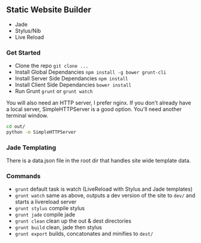 ## Static Website Builder

* Jade
* Stylus/Nib
* Live Reload

### Get Started

* Clone the repo `git clone ...`
* Install Global Dependancies `npm install -g bower grunt-cli`
* Install Server Side Dependancies `npm install`
* Install Client Side Dependancies `bower install`
* Run Grunt `grunt` or `grunt watch`

You will also need an HTTP server, I prefer nginx. If you don't already have a local server, SimpleHTTPServer is a good option. You'll need another terminal window.

```bash
cd out/
python -m SimpleHTTPServer
```

### Jade Templating

There is a data.json file in the root dir that handles site wide template data.

### Commands

* `grunt` default task is watch (LiveReload with Stylus and Jade templates)
* `grunt watch` same as above, outputs a dev version of the site to `dev/` and starts a livereload server
* `grunt stylus` compile stylus
* `grunt jade` compile jade
* `grunt clean` clean up the out & dest directories
* `grunt build` clean, jade then stylus
* `grunt export` builds, concatonates and minifies to `dest/`

